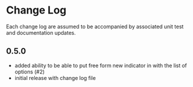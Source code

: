 # Change Log

Each change log are assumed to be accompanied by associated unit test and documentation updates.

## 0.5.0

- added ability to be able to put free form new indicator in with the list of options (#2)
- initial release with change log file
